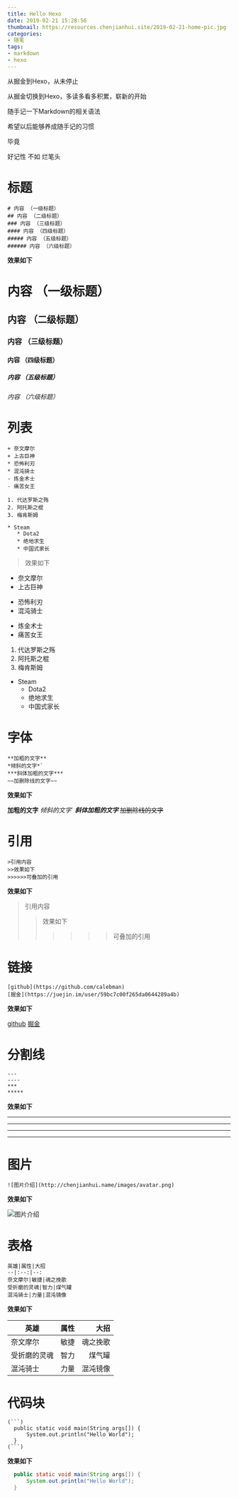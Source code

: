 ```yaml
---
title: Hello Hexo
date: 2019-02-21 15:28:56
thumbnail: https://resources.chenjianhui.site/2019-02-21-home-pic.jpg
categories: 
- 随笔
tags: 
- markdown
- hexo
---
```


从掘金到Hexo，从未停止

<!--more-->

从掘金切换到Hexo，多读多看多积累，崭新的开始

随手记一下Markdown的相关语法

希望以后能够养成随手记的习惯

毕竟

好记性 不如 烂笔头

# 标题

```
# 内容 （一级标题） 
## 内容 （二级标题） 
### 内容 （三级标题） 
#### 内容 （四级标题） 
##### 内容 （五级标题） 
###### 内容 （六级标题）
```
**效果如下**

# 内容 （一级标题） 
## 内容 （二级标题） 
### 内容 （三级标题） 
#### 内容 （四级标题） 
##### 内容 （五级标题） 
###### 内容 （六级标题）

# 列表

```
+ 奈文摩尔
+ 上古巨神
* 恐怖利刃
* 混沌骑士
- 炼金术士
- 痛苦女王 

1. 代达罗斯之殇
2. 阿托斯之棍
3. 梅肯斯姆

* Steam
   * Dota2
   * 绝地求生
   * 中国式家长
```
> 效果如下

+ 奈文摩尔
+ 上古巨神
* 恐怖利刃
* 混沌骑士
- 炼金术士
- 痛苦女王 

1. 代达罗斯之殇
2. 阿托斯之棍
3. 梅肯斯姆

* Steam
   * Dota2
   * 绝地求生
   * 中国式家长

# 字体

```
**加粗的文字**
*倾斜的文字*`
***斜体加粗的文字***
~~加删除线的文字~~
```
**效果如下**

**加粗的文字**
*倾斜的文字*`
***斜体加粗的文字***
~~加删除线的文字~~

# 引用

```
>引用内容
>>效果如下
>>>>>>可叠加的引用
```
**效果如下**

>引用内容
>>效果如下
>>>>>>可叠加的引用

# 链接

```
[github](https://github.com/calebman)
[掘金](https://juejin.im/user/59bc7c00f265da0644289a4b)
```
**效果如下**

[github](https://github.com/calebman)
[掘金](https://juejin.im/user/59bc7c00f265da0644289a4b)

# 分割线

```
---
----
***
*****
```
**效果如下**

---
----
***
*****

# 图片

```
![图片介绍](http://chenjianhui.name/images/avatar.png)
```
**效果如下**

![图片介绍](http://chenjianhui.name/images/avatar.png)

# 表格

```
英雄|属性|大招
--|:--:|--:
奈文摩尔|敏捷|魂之挽歌
受折磨的灵魂|智力|煤气罐
混沌骑士|力量|混沌镜像
```
**效果如下**

英雄|属性|大招
--|:--:|--:
奈文摩尔|敏捷|魂之挽歌
受折磨的灵魂|智力|煤气罐
混沌骑士|力量|混沌镜像

# 代码块

```
(```)
  public static void main(String args[]) {
      System.out.println("Hello World");
  }
(```)
```
**效果如下**

```java
  public static void main(String args[]) {
      System.out.println("Hello World");
  }
```